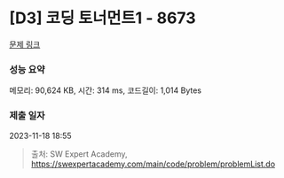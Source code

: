 # [D3] 코딩 토너먼트1 - 8673 

[문제 링크](https://swexpertacademy.com/main/code/problem/problemDetail.do?contestProbId=AW2Jldrqlo4DFASu) 

### 성능 요약

메모리: 90,624 KB, 시간: 314 ms, 코드길이: 1,014 Bytes

### 제출 일자

2023-11-18 18:55



> 출처: SW Expert Academy, https://swexpertacademy.com/main/code/problem/problemList.do